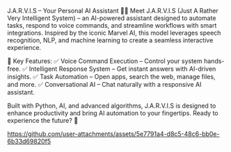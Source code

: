 J.A.R.V.I.S – Your Personal AI Assistant 🤖🚀
Meet J.A.R.V.I.S (Just A Rather Very Intelligent System) – an AI-powered assistant designed to automate tasks, respond to voice commands, and streamline workflows with smart integrations. Inspired by the iconic Marvel AI, this model leverages speech recognition, NLP, and machine learning to create a seamless interactive experience.

🔹 Key Features:
✅ Voice Command Execution – Control your system hands-free.
✅ Intelligent Response System – Get instant answers with AI-driven insights.
✅ Task Automation – Open apps, search the web, manage files, and more.
✅ Conversational AI – Chat naturally with a responsive AI assistant.

Built with Python, AI, and advanced algorithms, J.A.R.V.I.S is designed to enhance productivity and bring AI automation to your fingertips. Ready to experience the future? 🚀


https://github.com/user-attachments/assets/5e7791a4-d8c5-48c6-bb0e-6b33d69820f5
